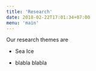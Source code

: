 ```yaml
---
title: 'Research'
date: 2018-02-22T17:01:34+07:00
menu: 'main'
---
```


Our research themes are

* Sea Ice

* blabla blabla
